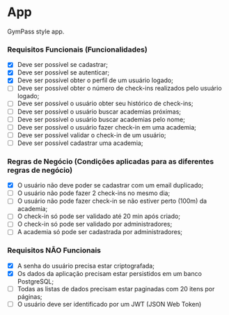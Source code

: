 # App

GymPass style app.

### Requisitos Funcionais (Funcionalidades)

- [x] Deve ser possível se cadastrar;
- [x] Deve ser possível se autenticar;
- [x] Deve ser possível obter o perfil de um usuário logado;
- [ ] Deve ser possível obter o número de check-ins realizados pelo usuário logado;
- [ ] Deve ser possível o usuário obter seu histórico de check-ins;
- [ ] Deve ser possível o usuário buscar academias próximas;
- [ ] Deve ser possível o usuário buscar academias pelo nome;
- [ ] Deve ser possível o usuário fazer check-in em uma academia;
- [ ] Deve ser possível validar o check-in de um usuário;
- [ ] Deve ser possível cadastrar uma academia;

### Regras de Negócio (Condições aplicadas para as diferentes regras de negócio)

- [x] O usuário não deve poder se cadastrar com um email duplicado;
- [ ] O usuário não pode fazer 2 check-ins no mesmo dia;
- [ ] O usuário não pode fazer check-in se não estiver perto (100m) da academia;
- [ ] O check-in só pode ser validado até 20 min após criado;
- [ ] O check-in só pode ser validado por administradores;
- [ ] A academia só pode ser cadastrada por administradores;

### Requisitos NÃO Funcionais

- [x] A senha do usuário precisa estar criptografada;
- [x] Os dados da aplicação precisam estar persistidos em um banco PostgreSQL;
- [ ] Todas as listas de dados precisam estar paginadas com 20 itens por páginas;
- [ ] O usuário deve ser identificado por um JWT (JSON Web Token)
